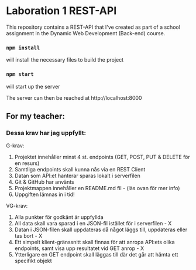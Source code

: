 # Laboration 1 REST-API

This repository contains a REST-API that I've created as part of a school assignment in the Dynamic Web Development (Back-end) course.

### `npm install`
will install the necessary files to build the project

### `npm start`
will start up the server

The server can then be reached at http://localhost:8000

## For my teacher:

### Dessa krav har jag uppfyllt:

G-krav:
1. Projektet innehåller minst 4 st. endpoints (GET, POST, PUT & DELETE för en resurs)
2. Samtliga endpoints skall kunna nås via en REST Client 
3. Datan som API:et hanterar sparas lokalt i serverfilen
4. Git & GitHub har använts
5. Projektmappen innehåller en README.md fil - (läs ovan för mer info)
6. Uppgiften lämnas in i tid!

VG-krav:
1. Alla punkter för godkänt är uppfyllda
2. All data skall vara sparad i en JSON-fil istället för i serverfilen - X
3. Datan i JSON-filen skall uppdateras då något läggs till, uppdateras eller tas bort - X
4. Ett simpelt klient-gränssnitt skall finnas för att anropa API:ets olika endpoints, samt visa upp resultatet vid GET anrop - X
5. Ytterligare en GET endpoint skall läggas till där det går att hämta ett specifikt objekt
